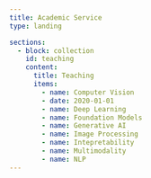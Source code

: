 ```yaml
---
title: Academic Service
type: landing

sections:
  - block: collection
    id: teaching
    content:
      title: Teaching
      items:
        - name: Computer Vision
        - date: 2020-01-01
        - name: Deep Learning
        - name: Foundation Models
        - name: Generative AI
        - name: Image Processing
        - name: Intepretability
        - name: Multimodality
        - name: NLP
---
```

